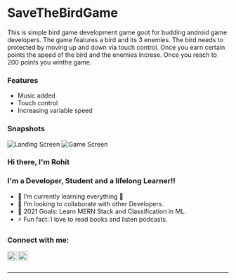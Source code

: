 

# SaveTheBirdGame

This is simple bird game development game goot for budding android game developers.
The game features a bird and its 3 enemies.
The bird needs to protected by moving up and down via touch control.
Once you earn certain points the speed of the bird and the enemies increse.
Once you reach to 200 points you winthe game.




### Features
- Music added
- Touch control
- Increasing variable speed

### Snapshots
![Landing Screen](https://user-images.githubusercontent.com/50266278/138504526-47434cdb-97f1-49c5-b008-b02c0dac11b2.jpeg)
![Game Screen](https://user-images.githubusercontent.com/50266278/138504720-16ce67fb-e9ff-453f-8427-d11603ea707f.jpeg)




### Hi there, I'm Rohit

### I'm a Developer, Student and a lifelong Learner!!

- 🌱 I’m currently learning everything 🤣
- 👯 I’m looking to collaborate with other Developers.
- 🥅 2021 Goals: Learn MERN Stack and Classification in ML.
- ⚡ Fun fact: I love to read books and listen podcasts.

### Connect with me:

[<img align="left" alt="Rohit | LinkedIn" width="22px" src="https://cdn.jsdelivr.net/npm/simple-icons@v3/icons/linkedin.svg" />][linkedin]
[<img align="left" alt="Rohit | Instagram" width="22px" src="https://cdn.jsdelivr.net/npm/simple-icons@v3/icons/instagram.svg" />][instagram]

<br />

<br />

---

[instagram]: https://www.instagram.com/l.m.rohit.das
[linkedin]: https://www.linkedin.com/in/rohit-kumar-d-89ba021b3
[nodejs]: https://nodejs.org/en
[expressjs]: https://expressjs.com


